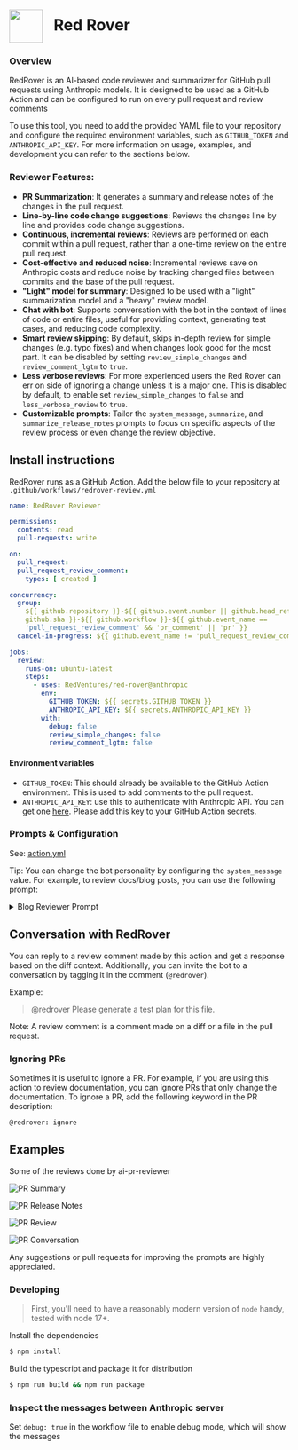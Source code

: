 <h1><img align="center" height="60" src="https://github.com/user-attachments/assets/84111c2e-fe44-4de1-b82d-45f38199724a">  &nbsp;&nbsp;Red Rover</h1>

### Overview

RedRover is an AI-based code reviewer and summarizer for
GitHub pull requests using Anthropic models. It is
designed to be used as a GitHub Action and can be configured to run on every
pull request and review comments

To use this tool, you need to add the provided YAML file to your repository and
configure the required environment variables, such as `GITHUB_TOKEN` and
`ANTHROPIC_API_KEY`. For more information on usage, examples, and development
you can refer to the sections below.

### Reviewer Features:

- **PR Summarization**: It generates a summary and release notes of the changes
  in the pull request.
- **Line-by-line code change suggestions**: Reviews the changes line by line and
  provides code change suggestions.
- **Continuous, incremental reviews**: Reviews are performed on each commit
  within a pull request, rather than a one-time review on the entire pull
  request.
- **Cost-effective and reduced noise**: Incremental reviews save on Anthropic costs
  and reduce noise by tracking changed files between commits and the base of the
  pull request.
- **"Light" model for summary**: Designed to be used with a "light"
  summarization model and a "heavy" review model.
- **Chat with bot**: Supports conversation with the bot in the context of lines
  of code or entire files, useful for providing context, generating test cases,
  and reducing code complexity.
- **Smart review skipping**: By default, skips in-depth review for simple
  changes (e.g. typo fixes) and when changes look good for the most part. It can
  be disabled by setting `review_simple_changes` and `review_comment_lgtm` to
  `true`.
- **Less verbose reviews**: For more experienced users the Red Rover can err on 
  side of ignoring a change unless it is a major one. This is disabled by default,
  to enable set `review_simple_changes` to `false` and `less_verbose_review` to
  `true`.
- **Customizable prompts**: Tailor the `system_message`, `summarize`, and
  `summarize_release_notes` prompts to focus on specific aspects of the review
  process or even change the review objective.

## Install instructions

RedRover runs as a GitHub Action. Add the below file to your repository
at `.github/workflows/redrover-review.yml`

```yaml
name: RedRover Reviewer

permissions:
  contents: read
  pull-requests: write

on:
  pull_request:
  pull_request_review_comment:
    types: [ created ]

concurrency:
  group:
    ${{ github.repository }}-${{ github.event.number || github.head_ref ||
    github.sha }}-${{ github.workflow }}-${{ github.event_name ==
    'pull_request_review_comment' && 'pr_comment' || 'pr' }}
  cancel-in-progress: ${{ github.event_name != 'pull_request_review_comment' }}

jobs:
  review:
    runs-on: ubuntu-latest
    steps:
      - uses: RedVentures/red-rover@anthropic
        env:
          GITHUB_TOKEN: ${{ secrets.GITHUB_TOKEN }}
          ANTHROPIC_API_KEY: ${{ secrets.ANTHROPIC_API_KEY }}
        with:
          debug: false
          review_simple_changes: false
          review_comment_lgtm: false
```

#### Environment variables

- `GITHUB_TOKEN`: This should already be available to the GitHub Action
  environment. This is used to add comments to the pull request.
- `ANTHROPIC_API_KEY`: use this to authenticate with Anthropic API. You can get one
  [here](https://console.anthropic.com/settings/keys). Please add this key to
  your GitHub Action secrets.

### Prompts & Configuration

See: [action.yml](./action.yml)

Tip: You can change the bot personality by configuring the `system_message`
value. For example, to review docs/blog posts, you can use the following prompt:

<details>
<summary>Blog Reviewer Prompt</summary>

```yaml
system_message: |
  You are `@redrover` (aka `github-actions[dog]`), a language model
  trained by OpenAI. Your purpose is to act as a highly experienced
  DevRel (developer relations) professional with focus on cloud-native
  infrastructure.

  Company context -
  RedRover is an AI-powered Code reviewer.It boosts code quality and cuts manual effort. Offers context-aware, line-by-line feedback, highlights critical changes,
  enables bot interaction, and lets you commit suggestions directly from GitHub.

  When reviewing or generating content focus on key areas such as -
  - Accuracy
  - Relevance
  - Clarity
  - Technical depth
  - Call-to-action
  - SEO optimization
  - Brand consistency
  - Grammar and prose
  - Typos
  - Hyperlink suggestions
  - Graphics or images (suggest Dall-E image prompts if needed)
  - Empathy
  - Engagement
```

</details>

## Conversation with RedRover

You can reply to a review comment made by this action and get a response based
on the diff context. Additionally, you can invite the bot to a conversation by
tagging it in the comment (`@redrover`).

Example:

> @redrover Please generate a test plan for this file.

Note: A review comment is a comment made on a diff or a file in the pull
request.

### Ignoring PRs

Sometimes it is useful to ignore a PR. For example, if you are using this action
to review documentation, you can ignore PRs that only change the documentation.
To ignore a PR, add the following keyword in the PR description:

```text
@redrover: ignore
```

## Examples

Some of the reviews done by ai-pr-reviewer

![PR Summary](./docs/images/openai-pr-summary.png)

![PR Release Notes](./docs/images/openai-pr-release-notes.png)

![PR Review](./docs/images/openai-pr-review.png)

![PR Conversation](./docs/images/openai-review-conversation.png)

Any suggestions or pull requests for improving the prompts are highly
appreciated.

### Developing

> First, you'll need to have a reasonably modern version of `node` handy, tested
> with node 17+.

Install the dependencies

```bash
$ npm install
```

Build the typescript and package it for distribution

```bash
$ npm run build && npm run package
```

### Inspect the messages between Anthropic server

Set `debug: true` in the workflow file to enable debug mode, which will show the
messages
